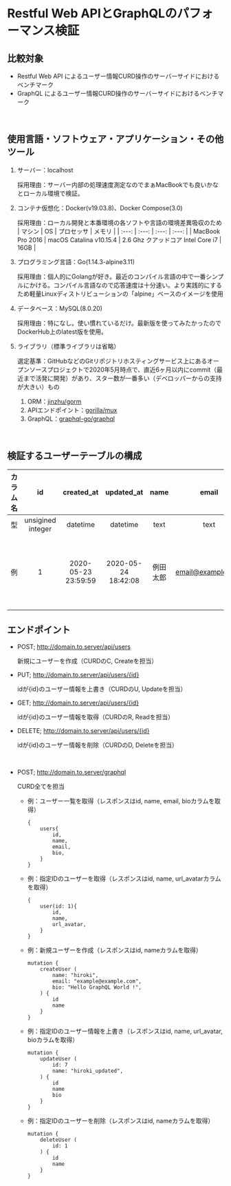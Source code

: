 # Restful Web APIとGraphQLのパフォーマンス検証

## 比較対象

- Restful Web API によるユーザー情報CURD操作のサーバーサイドにおけるベンチマーク
- GraphQL によるユーザー情報CURD操作のサーバーサイドにおけるベンチマーク

<br />

## 使用言語・ソフトウェア・アプリケーション・その他ツール

1. サーバー：localhost

	採用理由：サーバー内部の処理速度測定なのでまぁMacBookでも良いかなとローカル環境で検証。


2. コンテナ仮想化：Docker(v19.03.8)、Docker Compose(3.0)

	採用理由：ローカル開発と本番環境の各ソフトや言語の環境差異吸収のため
	| マシン | OS | プロセッサ | メモリ |
	| :---: | :---: | :---: | :---: |
	| MacBook Pro 2016 | macOS Catalina v10.15.4 | 2.6 Ghz クアッドコア Intel Core i7 | 16GB |

3. プログラミング言語：Go(1.14.3-alpine3.11)

	採用理由：個人的にGolangが好き。最近のコンパイル言語の中で一番シンプルにかける。コンパイル言語なので応答速度は十分速い。より実践的にするため軽量Linuxディストリビューションの「alpine」ベースのイメージを使用

4. データベース：MySQL(8.0.20)

	採用理由：特になし。使い慣れているだけ。最新版を使ってみたかったのでDockerHub上のlatest版を使用。

5. ライブラリ（標準ライブラリは省略）

	選定基準：GitHubなどのGitリポジトリホスティングサービス上にあるオープンソースプロジェクトで2020年5月時点で、直近6ヶ月以内にcommit（最近まで活発に開発）があり、スター数が一番多い（デベロッパーからの支持が大きい）もの
	1. ORM：[jinzhu/gorm](https://github.com/jinzhu/gorm)
	2. APIエンドポイント：[gorilla/mux](https://github.com/gorilla/mux)
	3. GraphQL：[graphql-go/graphql](https://github.com/graphql-go/graphql)

<br />

## 検証するユーザーテーブルの構成

|カラム名| id | created_at | updated_at | name | email | bio | url_avatar |
| :--- | :---: | :---: | :---: | :---: | :---: | :---: | :---: |
|型|unsigined integer|datetime|datetime|text|text|text|text|
|例|1|2020-05-23 23:59:59|2020-05-24 18:42:08|例田 太郎|email@example.com|こんにちは！例田太郎です。|https://www.google.com/images/branding/googlelogo/2x/googlelogo_color_272x92dp.png|

## エンドポイント

- POST; http://domain.to.server/api/users

	新規にユーザーを作成（CURDのC, Createを担当）

- PUT; http://domain.to.server/api/users/{id}

	idが{id}のユーザー情報を上書き（CURDのU, Updateを担当）

- GET; http://domain.to.server/api/users/{id}

	idが{id}のユーザー情報を取得（CURDのR, Readを担当）

- DELETE; http://domain.to.server/api/users/{id}

	idが{id}のユーザー情報を削除（CURDのD, Deleteを担当）

<br />

- POST; http://domain.to.server/graphql

	CURD全てを担当

	- 例：ユーザー一覧を取得（レスポンスはid, name, email, bioカラムを取得）
		```
		{
			users{
				id,
				name,
				email,
				bio,
			}
		}
		```
	- 例：指定IDのユーザーを取得（レスポンスはid, name, url_avatarカラムを取得）
		```
		{
			user(id: 1){
				id,
				name,
				url_avatar,
			}
		}
		```
	- 例：新規ユーザーを作成（レスポンスはid, nameカラムを取得）
		```
		mutation {
			createUser (
				name: "hiroki",
				email: "example@example.com",
				bio: "Hello GraphQL World !",
			) {
				id
				name
			}
		}
		```
	- 例：指定IDのユーザー情報を上書き（レスポンスはid, name, url_avatar, bioカラムを取得）
		```
		mutation {
			updateUser (
				id: 7
				name: "hiroki_updated",
			) {
				id
				name
				bio
			}
		}
		```
	- 例：指定IDのユーザーを削除（レスポンスはid, nameカラムを取得）
		```
		mutation {
			deleteUser (
				id: 1
			) {
				id
				name
			}
		}
		```